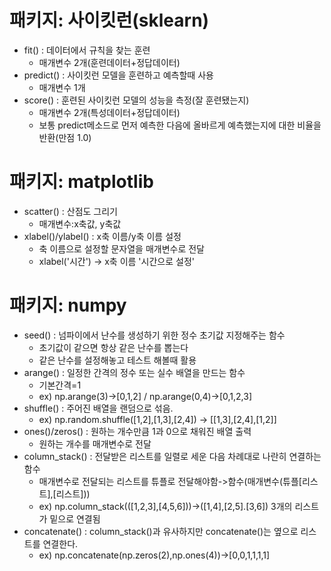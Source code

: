 # 패키지: 사이킷런(sklearn)    
 + fit() : 데이터에서 규칙을 찾는 훈련
   - 매개변수 2개(훈련데이터+정답데이터)
 + predict() : 사이킷런 모델을 훈련하고 예측할때 사용
   - 매개변수 1개
 + score() : 훈련된 사이킷런 모델의 성능을 측정(잘 훈련됐는지)
   - 매개변수 2개(특성데이터+정답데이터)
   - 보통 predict메소드로 먼저 예측한 다음에 올바르게 예측했는지에 대한 비율을 반환(만점 1.0)

# 패키지: matplotlib
 + scatter() : 산점도 그리기
   - 매개변수:x축값, y축값
 + xlabel()/ylabel() : x축 이름/y축 이름 설정  
   - 축 이름으로 설정할 문자열을 매개변수로 전달
   - xlabel('시간') -> x축 이름 '시간으로 설정'
        
# 패키지: numpy  
 + seed() : 넘파이에서 난수를 생성하기 위한 정수 초기값 지정해주는 함수
     - 초기값이 같으면 항상 같은 난수를 뽑는다
     - 같은 난수를 설정해놓고 테스트 해볼때 활용
 + arange() : 일정한 간격의 정수 또는 실수 배열을 만드는 함수      
     - 기본간격=1
     - ex) np.arange(3)->\[0,1,2\] / np.arange(0,4)->\[0,1,2,3\]
 + shuffle() : 주어진 배열을 랜덤으로 섞음.       
     - ex) np.random.shuffle(\[1,2\],\[1,3\],\[2,4\]) -> \[\[1,3\],\[2,4\],\[1,2\]\]
 + ones()/zeros() : 원하는 개수만큼 1과 0으로 채워진 배열 출력        
     - 원하는 개수를 매개변수로 전달
 + column\_stack() : 전달받은 리스트를 일렬로 세운 다음 차례대로 나란히 연결하는 함수   
     -   매개변수로 전달되는 리스트를 튜플로 전달해야함->함수(매개변수(튜플\[리스트\],\[리스트\]))
     -   ex) np.column\_stack((\[1,2,3\],\[4,5,6\]))->(\[1,4\],\[2,5\].\[3,6\]) 3개의 리스트가 밑으로 연결됨
+   concatenate() : column\_stack()과 유사하지만 concatenate()는 옆으로 리스트를 연결한다.
     -   ex) np.concatenate(np.zeros(2),np.ones(4))->\[0,0,1,1,1,1\]
